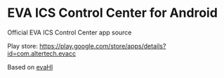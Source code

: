 EVA ICS Control Center for Android
==================================

Official EVA ICS Control Center app source

Play store: https://play.google.com/store/apps/details?id=com.altertech.evacc

Based on [evaHI](https://github.com/alttch/evaHI/)
